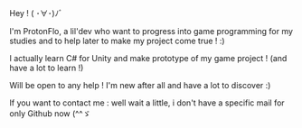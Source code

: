 Hey ! ( ･∀･)ﾉﾞ

I'm ProtonFlo, a lil'dev who want to progress into game programming for my studies and to help later to make my project come true ! :)

I actually learn C# for Unity and make prototype of my game project ! (and have a lot to learn !)

Will be open to any help ! I'm new after all and have a lot to discover :)


If you want to contact me : well wait a little, i don't have a specific mail for only Github now (^^ゞ
